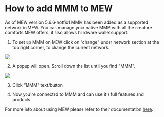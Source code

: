 # How to add MMM to MEW

As of MEW version 5.6.6-hotfix1 MMM has been added as a supported network in MEW. You can manage your native MMM with all
the creature comforts MEW offers, it also allows hardware wallet support. 

1. To set up MMM on MEW click on "change" under network section at the top right corner, to change the current 
network.

![](.gitbook/assets/MEW_1.png)

2. A popup will open. Scroll down the list until you find "MMM".

![](.gitbook/assets/MEW_2.png)

3. Click "MMM" text/button

4. Now you're connected to MMM and can use it's full features and products.

For more info about using MEW please refer to their documentation [here](https://kb.myetherwallet.com/).


